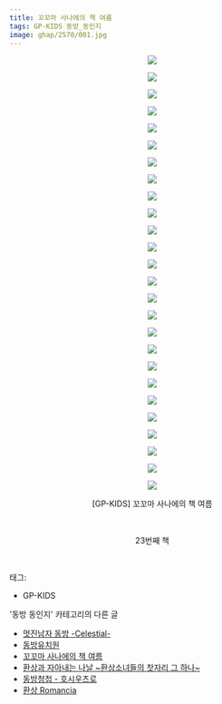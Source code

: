 ```yaml
---
title: 꼬꼬마 사나에의 책 여름
tags: GP-KIDS 동방_동인지
image: ghap/2570/001.jpg
---
```

<div class="article">
<p style="text-align: center; clear: none; float: none;"><img src="{{ site.nasurl }}/ghap/2570/001.jpg"/></p>
<p style="text-align: center; clear: none; float: none;"><img src="{{ site.nasurl }}/ghap/2570/002.jpg"/></p>
<p style="text-align: center; clear: none; float: none;"><img src="{{ site.nasurl }}/ghap/2570/003.jpg"/></p>
<p style="text-align: center; clear: none; float: none;"><img src="{{ site.nasurl }}/ghap/2570/004.jpg"/></p>
<p style="text-align: center; clear: none; float: none;"><img src="{{ site.nasurl }}/ghap/2570/005.jpg"/></p>
<p style="text-align: center; clear: none; float: none;"><img src="{{ site.nasurl }}/ghap/2570/006.jpg"/></p>
<p style="text-align: center; clear: none; float: none;"><img src="{{ site.nasurl }}/ghap/2570/007.jpg"/></p>
<p style="text-align: center; clear: none; float: none;"><img src="{{ site.nasurl }}/ghap/2570/008.jpg"/></p>
<p style="text-align: center; clear: none; float: none;"><img src="{{ site.nasurl }}/ghap/2570/009.jpg"/></p>
<p style="text-align: center; clear: none; float: none;"><img src="{{ site.nasurl }}/ghap/2570/010.jpg"/></p>
<p style="text-align: center; clear: none; float: none;"><img src="{{ site.nasurl }}/ghap/2570/011.jpg"/></p>
<p style="text-align: center; clear: none; float: none;"><img src="{{ site.nasurl }}/ghap/2570/012.jpg"/></p>
<p style="text-align: center; clear: none; float: none;"><img src="{{ site.nasurl }}/ghap/2570/013.jpg"/></p>
<p style="text-align: center; clear: none; float: none;"><img src="{{ site.nasurl }}/ghap/2570/014.jpg"/></p>
<p style="text-align: center; clear: none; float: none;"><img src="{{ site.nasurl }}/ghap/2570/015.jpg"/></p>
<p style="text-align: center; clear: none; float: none;"><img src="{{ site.nasurl }}/ghap/2570/016.jpg"/></p>
<p style="text-align: center; clear: none; float: none;"><img src="{{ site.nasurl }}/ghap/2570/017.jpg"/></p>
<p style="text-align: center; clear: none; float: none;"><img src="{{ site.nasurl }}/ghap/2570/018.jpg"/></p>
<p style="text-align: center; clear: none; float: none;"><img src="{{ site.nasurl }}/ghap/2570/019.jpg"/></p>
<p style="text-align: center; clear: none; float: none;"><img src="{{ site.nasurl }}/ghap/2570/020.jpg"/></p>
<p style="text-align: center; clear: none; float: none;"><img src="{{ site.nasurl }}/ghap/2570/021.jpg"/></p>
<p style="text-align: center; clear: none; float: none;"><img src="{{ site.nasurl }}/ghap/2570/022.jpg"/></p>
<p style="text-align: center; clear: none; float: none;"><img src="{{ site.nasurl }}/ghap/2570/023.jpg"/></p>
<p style="text-align: center; clear: none; float: none;"><img src="{{ site.nasurl }}/ghap/2570/024.jpg"/></p>
<p style="text-align: center; clear: none; float: none;"><img src="{{ site.nasurl }}/ghap/2570/025.jpg"/></p>
<p style="text-align: center; clear: none; float: none;"><img src="{{ site.nasurl }}/ghap/2570/026.jpg"/></p>
<p style="text-align: center; clear: none; float: none;">[GP-KIDS] 꼬꼬마 사나에의 책 여름</p>
<p style="text-align: center; clear: none; float: none;"><br/></p>
<p style="text-align: center; clear: none; float: none;">23번째 책</p>
<p><br/></p>
</div><div class="tagTrail">
<p>태그: </p>
<ul>
<li>GP-KIDS</li>
</ul>
</div><div class="another">
<p>'동방 동인지' 카테고리의 다른 글</p>
<ul>
<li><a href="/2016-10-13-ghap_2572">멋진남자 동방 -Celestial-</a></li>
<li><a href="/2016-10-13-ghap_2571">동방유치원</a></li>
<li><a href="/2016-10-13-ghap_2570">꼬꼬마 사나에의 책 여름</a></li>
<li><a href="/2016-10-13-ghap_2569">환상과 자아내는 나날 ~환상소녀들의 찻자리 그 하나~</a></li>
<li><a href="/2016-10-13-ghap_2568">동방청첩 - 호시우츠로</a></li>
<li><a href="/2016-10-13-ghap_2567">환상 Romancia</a></li>
</ul>
</div><div class="cb_module cb_fluid">
<div class="cb_wrt cb_profile">
</div><!-- commentList close -->
</div>